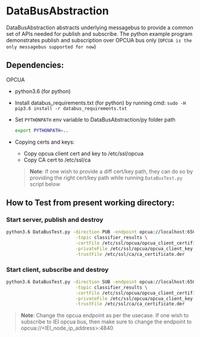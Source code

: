 # DataBusAbstraction
DataBusAbstraction abstracts underlying messagebus to provide a common set of APIs needed for publish and subscribe.
The python example program demonstrates publish and subscription over OPCUA bus only (`OPCUA is the only messagebus supported for now`)

## Dependencies:
OPCUA
  * python3.6 (for python)
  * Install databus_requirements.txt (for python) by running cmd: `sudo -H pip3.6 install -r databus_requirements.txt`
  * Set `PYTHONPATH` env variable to DataBusAbstraction/py folder path
    ```sh
    export PYTHONPATH=..
    ```
  * Copying certs and keys:
    * Copy opcua client cert and key to /etc/ssl/opcua
    * Copy CA cert to /etc/ssl/ca

    > **Note**: If one wish to provide a diff cert/key path, they can do so by providing the right cert/key path while running `DataBusTest.py` script below

## How to Test from present working directory:

### Start server, publish and destroy

  ```sh
  python3.6 DataBusTest.py -direction PUB -endpoint opcua://localhost:65003 -ns StreamManager \
                            -topic classifier_results \
                            -certFile /etc/ssl/opcua/opcua_client_certificate.der \
                            -privateFile /etc/ssl/opcua/opcua_client_key.der \
                            -trustFile /etc/ssl/ca/ca_certificate.der
  ```

### Start client, subscribe and destroy

  ```sh
  python3.6 DataBusTest.py -direction SUB -endpoint opcua://localhost:65003 -ns StreamManager \
                            -topic classifier_results \
                            -certFile /etc/ssl/opcua/opcua_client_certificate.der \
                            -privateFile /etc/ssl/opcua/opcua_client_key.der \
                            -trustFile /etc/ssl/ca/ca_certificate.der
  ```

> **Note**: Change the opcua endpoint as per the usecase. If one wish to subscribe to IEI opcua bus, then make sure to change the endpoint to
>           opcua://<IEI_node_ip_address>:4840